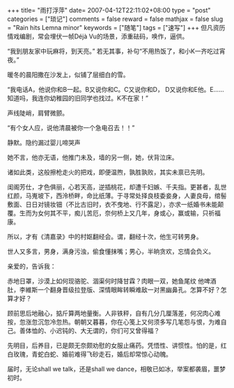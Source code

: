 +++
title= "雨打浮萍"
date= 2007-04-12T22:11:02+08:00
type = "post"
categories = ["琐记"]
comments = false
reward = false
mathjax = false
slug = "Rain hits Lemna minor"
keywords = ["随笔"]
tags = ["速写"]
+++
但凡资历情戏编剧，常会埋伏一帧Déjà Vu的场景，添重砝码，唤作，逼供。

“我到朋友家中玩麻将，到天亮。” 若无其事，补句“不用热饭了，和小K一齐吃过宵夜。”

暖冬的晨阳撒在沙发上，似铺了层细白的雪。

<!--more-->

“我电话A，他说你和B一起。B又说你和C。C又说你和D， D又说你和E他。E……
知道吗，我连你幼稚园的旧同学也找过。K不在家！”

声线陡峭，肩臂微颤。

“有个女人应，说他清晨被你一个急电召去！！”

静默。隐约漏过婴儿啼哭声

她不言，他亦无语，他推门未及，墙的另一侧，她，伏背泣床。

诸如此类，这般擦枪走火的把戏，即便温煦，孰胜孰败，其实未禀已先明。

闺阁芳仕，才色俱丽，心若天高，逆插桃花，却遭千妇嫉、千夫指。更甚者，乱世红颜，马嵬坡下，西泠桥畔，命比纸薄。于寻常处择良枝委妾身，人妻良母，绾髻敷面、日日对镜妆钿（不比古旧时，衣不曳地、行不露足），亦求一纸婚书未能颠覆。生而为女何其不平，痴儿苦厄，奈何桥上又几年，身或心，赢或输，只祈福康。

所以，才有《清嘉录》中的村妪翻经会。谓，翻经十次，他生可转男身。

世人又多言，男身，满身污浊，偷食懂抹嘴；男心，半晌贪欢，忘情会负义。

亲爱的，告诉我：

赤地日罩，沙漠上如何现骆驼、涸渠何时降甘霖？肉眼一双，她鱼尾纹 他啤酒肚，李維斯一个翻身晋级拉登版、深情眼眸转瞬难敌一对黑幽鼻孔。怎算不好？怎算才好？

顾前思后地融心，掂斤算两地量衡。人非铁秤，自有几分几厘落差，何况肉心难按，忽涨忽沉忽冷忽热。朝朝又暮暮，你在心笺上又何须多写几笔怨与恨，为难自己。善体恤的、小迟钝的、大无谓的，你们可又曾得福？

先明目，后养目，已是颇无奈颇劝慰的女服止痛药。凭悟性、讲惯性。怕的是，红白玫瑰，青蛇白蛇、婚前难得飞砂走石，婚后却常惊心动魄。

届时，无论shall we talk，还是shall we dance，相敬已如冰，举案都袭眉，噩梦初时。